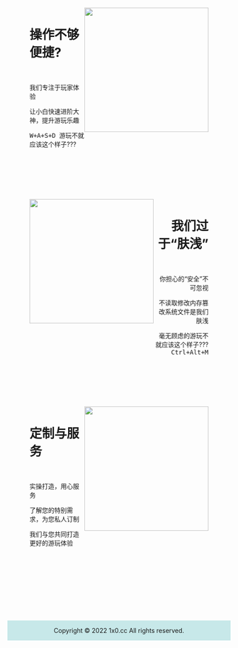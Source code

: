 




<div style="display: flex; justify-content: space-around;padding: 0px 50px; margin:100px 0px; ">
    <div style="flex-grow: 1">
        <div class="div1">
            <div class="container">
                <h1 class="x1"><strong>操作不够便捷?</strong></h1><br>
                <p class="x2">我们专注于玩家体验</p>
            </div>
        </div>
        <div class="div1">
            <div class="container">
                <p class="x1">让小白快速进阶大神，提升游玩乐趣</p>
                <p class="x2"><kbd class="kbdx">W+A+S+D</kbd>&nbsp&nbsp游玩不就应该这个样子??? </p>
            </div>
        </div>
    </div>
    <div>
        <div>
            <img style="height: 280px; width: auto;justify-content: flex-end" src="https://www.sinaimg.cn/dy/slidenews/21_img/2015_49/17504_4671908_851204.jpg" />
        </div>
    </div>
</div>





<div style="display: flex; justify-content: space-around;padding: 0px 50px;margin:100px 0px;">
    <div>
        <div>
            <img style="height: 280px; width: auto;justify-content: flex-end" src="https://www.kokojia.com/Public/images/upload/article/2017-03/58be6bd41fc9b.jpg" />
        </div>
    </div>
    <div style="flex-grow: 1;text-align: right">
        <div class="div1">
            <div class="container">
                <h1 class="x1"><strong>我们过于“肤浅”</strong></h1><br>
                <p class="x2">你担心的“安全”不可忽视</p>
            </div>
        </div>
        <div class="div1">
            <div class="container">
                <p class="x1">不读取修改内存篡改系统文件是我们肤浅</p>
                <p class="x2">毫无顾虑的游玩不就应该这个样子??? <kbd class="kbdx">Ctrl+Alt+M</kbd></p>
            </div>
        </div>
    </div>
</div>







<div style="display: flex; justify-content: space-around;padding: 0px 50px;margin:100px 0px;">
    <div style="flex-grow: 1">
        <div class="div1">
            <div class="container">
                <h1 class="x1"><strong>定制与服务</strong></h1><br>
                <p class="x2">实操打造，用心服务</p>
            </div>
        </div>
        <div class="div1">
            <div class="container">
                <p class="x1">了解您的特别需求，为您私人订制</p>
                <p class="x2">我们与您共同打造更好的游玩体验</p>
            </div>
        </div>
    </div>
    <div>
        <div>
            <img style="height: 280px; width: auto;justify-content: flex-end" src="https://marketplace.canva.cn/KvupY/MAEVJ6KvupY/1/s2/canva-group-of-hands-together-MAEVJ6KvupY.jpg" />
        </div>
    </div>
</div>
<br/><br/><br/>


<div style="display: flex;justify-content: space-around; background-color: #c7e8e9; float: bottom">
    <div style="">
        <div class="container">
                <p class="x2">Copyright © 2022 1x0.cc All rights reserved.</p>
            </div>
    </div>
</div>
